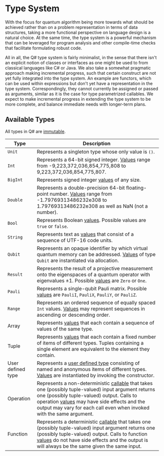 # Type System

With the focus for quantum algorithm being more towards what should be achieved rather than on a problem representation in terms of data structures, taking a more functional perspective on language design is a natural choice. At the same time, the type system is a powerful mechanism that can be leveraged for program analysis and other compile-time checks that facilitate formulating robust code. 

All in all, the Q# type system is fairly minimalist, in the sense that there isn't an explicit notion of classes or interfaces as one might be used to from classical languages like C# or Java. We also take a somewhat pragmatic approach making incremental progress, such that certain construct are not yet fully integrated into the type system. An example are functors, which can be used within expressions but don't yet have a representation in the type system. Correspondingly, they cannot currently be assigned or passed as arguments, similar as it is the case for type parametrized callables.
We expect to make incremental progress in extending the type system to be more complete, and balance immediate needs with longer-term plans. 

## Available Types

All types in Q# are [immutable](xref:microsoft.quantum.qsharp.immutability#immutability). 

Type | Description
---------|----------
 `Unit` | Represents a singleton type whose only value is `()`.
 `Int` | Represents a 64-bit signed integer. [Values](xref:microsoft.quantum.qsharp.valueliterals#int-literals) range from -9,223,372,036,854,775,808 to 9,223,372,036,854,775,807.
 `BigInt` | Represents signed integer [values](xref:microsoft.quantum.qsharp.valueliterals#bigint-literals) of any size.
 `Double` | Represents a double-precision 64-bit floating-point number. [Values](xref:microsoft.quantum.qsharp.valueliterals#double-literals) range from -1.79769313486232e308 to 1.79769313486232e308 as well as NaN (not a number).
 `Bool` | Represents Boolean [values](xref:microsoft.quantum.qsharp.valueliterals#bool-literals). Possible values are `true` or `false`.
 `String` | Represents text as [values](xref:microsoft.quantum.qsharp.valueliterals#string-literals) that consist of a sequence of UTF-16 code units. 
 `Qubit` | Represents an opaque identifier by which virtual quantum memory can be addressed. [Values](xref:microsoft.quantum.qsharp.valueliterals#qubit-literals) of type `Qubit` are instantiated via allocation.
 `Result` | Represents the result of a projective measurement onto the eigenspaces of a quantum operator with eigenvalues ±1. Possible [values](xref:microsoft.quantum.qsharp.valueliterals#result-literals) are `Zero` or `One`. 
 `Pauli` | Represents a single-qubit Pauli matrix. Possible [values](xref:microsoft.quantum.qsharp.valueliterals#pauli-literals) are `PauliI`, `PauliX`, `PauliY`, or `PauliZ`.
 `Range` | Represents an ordered sequence of equally spaced `Int` values. [Values](xref:microsoft.quantum.qsharp.valueliterals#range-literals) may represent sequences in ascending or descending order.
 Array | Represents [values](xref:microsoft.quantum.qsharp.valueliterals#array-literals) that each contain a sequence of values of the same type.
 Tuple | Represents [values](xref:microsoft.quantum.qsharp.valueliterals#tuple-literals) that each contain a fixed number of items of different types. Tuples containing a single element are equivalent to the element they contain.
 User defined type | Represents a [user defined type](xref:microsoft.quantum.qsharp.typedeclarations#type-declarations) consisting of named and anonymous items of different types. [Values](xref:microsoft.quantum.qsharp.valueliterals#literals-for-user-defined-types) are instantiated by invoking the constructor. 
 Operation | Represents a non-deterministic [callable](xref:microsoft.quantum.qsharp.operationsandfunctions#operations-and-functions) that takes one (possibly tuple-valued) input argument returns one (possibly tuple-valued) output. Calls to operation [values](xref:microsoft.quantum.qsharp.valueliterals#operation-literals) may have side effects and the output may vary for each call even when invoked with the same argument.
 Function | Represents a deterministic [callable](xref:microsoft.quantum.qsharp.operationsandfunctions#operations-and-functions) that takes one (possibly tuple-valued) input argument returns one (possibly tuple-valued) output. Calls to function [values](xref:microsoft.quantum.qsharp.valueliterals#function-literals) do not have side effects and the output is will always be the same given the same input. 


